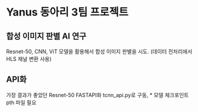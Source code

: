 # Yanus 동아리 3팀 프로젝트
## 합성 이미지 판별 AI 연구
Resnet-50, CNN, ViT 모델을 활용해서 합성 이미지 판별을 시도. (데이터 전처리에서 HLS 채널 변환 사용)
## API화
가장 결과가 좋았던 Resnet-50 FASTAPI화
tcnn_api.py로 구동, * 모델 체크포인트 pth 파일 필요
